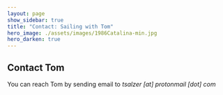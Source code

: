 ```yaml
---
layout: page
show_sidebar: true
title: "Contact: Sailing with Tom"
hero_image: ./assets/images/1986Catalina-min.jpg
hero_darken: true
---
```


## Contact Tom

You can reach Tom by sending email to *tsalzer [at] protonmail [dot] com*
